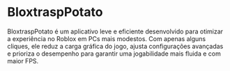 # BloxtraspPotato
BloxtraspPotato é um aplicativo leve e eficiente desenvolvido para otimizar a experiência no Roblox em PCs mais modestos. Com apenas alguns cliques, ele reduz a carga gráfica do jogo, ajusta configurações avançadas e prioriza o desempenho para garantir uma jogabilidade mais fluida e com maior FPS. 
